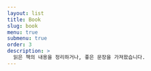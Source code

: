 ```yaml
---
layout: list
title: Book
slug: book
menu: true
submenu: true
order: 3
description: >
  읽은 책의 내용을 정리하거나, 좋은 문장을 가져왔습니다.
---
```

